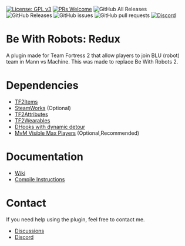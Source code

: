 [![License: GPL v3](https://img.shields.io/badge/License-GPL%20v3-blue.svg)](https://www.gnu.org/licenses/gpl-3.0)
[![PRs Welcome](https://img.shields.io/badge/PRs-welcome-brightgreen.svg?style=flat-square)](http://makeapullrequest.com)
![GitHub All Releases](https://img.shields.io/github/downloads/caxanga334/tf-bewithrobots-redux/total?style=flat-square)
![GitHub Releases](https://img.shields.io/github/downloads/caxanga334/tf-bewithrobots-redux/latest/total?style=flat-square)
![GitHub issues](https://img.shields.io/github/issues-raw/caxanga334/tf-bewithrobots-redux?style=flat-square)
![GitHub pull requests](https://img.shields.io/github/issues-pr-raw/caxanga334/tf-bewithrobots-redux?style=flat-square)
[![Discord](https://img.shields.io/discord/680494591585026113?label=discord&style=flat-square)](https://discord.gg/cSdu8Uf)

# Be With Robots: Redux
A plugin made for Team Fortress 2 that allow players to join BLU (robot) team in Mann vs Machine. This was made to replace Be With Robots 2.

# Dependencies
* [TF2Items](https://forums.alliedmods.net/showthread.php?p=1050170)
* [SteamWorks](https://forums.alliedmods.net/showthread.php?t=229556) (Optional)
* [TF2Attributes](https://github.com/FlaminSarge/tf2attributes/releases)
* [TF2Wearables](https://github.com/nosoop/sourcemod-tf2wearables)
* [DHooks with dynamic detour](https://github.com/peace-maker/DHooks2/releases)
* [MvM Visible Max Players](https://forums.alliedmods.net/showpost.php?p=1819270) (Optional,Recommended)

# Documentation
* [Wiki](https://github.com/caxanga334/tf-bewithrobots-redux/wiki)
* [Compile Instructions](https://github.com/caxanga334/tf-bewithrobots-redux/blob/master/COMPILE.md)

# Contact
If you need help using the plugin, feel free to contact me.
* [Discussions](https://github.com/caxanga334/tf-bewithrobots-redux/discussions)
* [Discord](https://discord.gg/cSdu8Uf)